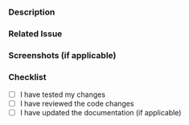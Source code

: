 ### Description

<!-- Describe your changes in detail -->

### Related Issue

<!-- If this pull request is related to an existing issue, link it here -->

### Screenshots (if applicable)

<!-- Add screenshots or GIFs to demonstrate your changes -->

### Checklist

- [ ] I have tested my changes
- [ ] I have reviewed the code changes
- [ ] I have updated the documentation (if applicable)
